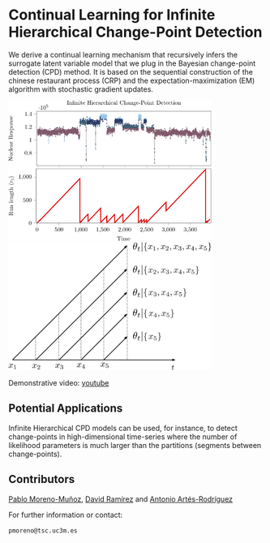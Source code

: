 # Continual Learning for Infinite Hierarchical Change-Point Detection

We derive a continual learning mechanism that recursively infers the surrogate latent variable model that we plug in the Bayesian change-point detection (CPD) method. It is based on the sequential construction of the chinese restaurant process (CRP) and the expectation-maximization (EM) algorithm with stochastic gradient updates.

<img src="tmp/ihcpd.png" width="400"> <img src="tmp/illustration_threads.png" width="400">

Demonstrative video: [youtube](https://www.youtube.com/watch?v=ymZPNURhtIc)

## Potential Applications
Infinite Hierarchical CPD models can be used, for instance, to detect change-points in high-dimensional time-series where the number of likelihood parameters is much larger than the partitions (segments between change-points). 

## Contributors

[Pablo Moreno-Muñoz](http://www.tsc.uc3m.es/~pmoreno/), [David Ramírez](https://ramirezgd.github.io/) and [Antonio Artés-Rodríguez](http://www.tsc.uc3m.es/~antonio/)

For further information or contact:
```
pmoreno@tsc.uc3m.es
```

